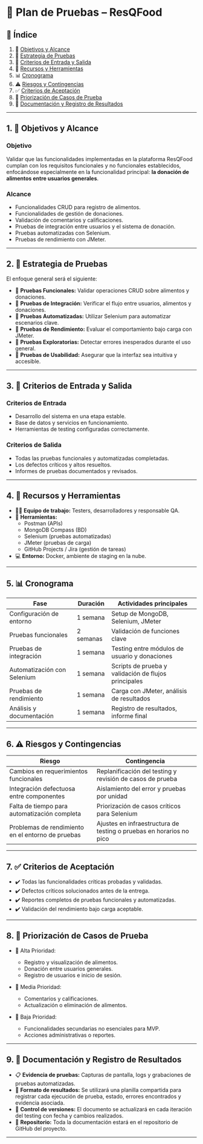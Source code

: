 # 🧪 Plan de Pruebas – ResQFood

## 📑 Índice

1. 🎯 [Objetivos y Alcance](#1-objetivos-y-alcance)  
2. 🧠 [Estrategia de Pruebas](#2-estrategia-de-pruebas)  
3. 🚦 [Criterios de Entrada y Salida](#3-criterios-de-entrada-y-salida)  
4. 🧰 [Recursos y Herramientas](#4-recursos-y-herramientas)  
5. 📊 [Cronograma](#5-cronograma)  
6. ⚠️ [Riesgos y Contingencias](#6-riesgos-y-contingencias)  
7. ✅ [Criterios de Aceptación](#7-criterios-de-aceptación)  
8. 🥇 [Priorización de Casos de Prueba](#8-priorización-de-casos-de-prueba)  
9. 📝 [Documentación y Registro de Resultados](#9-documentación-y-registro-de-resultados)  

---

## 1. 🎯 Objetivos y Alcance

### Objetivo  
Validar que las funcionalidades implementadas en la plataforma ResQFood cumplan con los requisitos funcionales y no funcionales establecidos, enfocándose especialmente en la funcionalidad principal: **la donación de alimentos entre usuarios generales**.

### Alcance  
- Funcionalidades CRUD para registro de alimentos.  
- Funcionalidades de gestión de donaciones.  
- Validación de comentarios y calificaciones.  
- Pruebas de integración entre usuarios y el sistema de donación.  
- Pruebas automatizadas con Selenium.  
- Pruebas de rendimiento con JMeter.

---

## 2. 🧠 Estrategia de Pruebas

El enfoque general será el siguiente:

- 🔹 **Pruebas Funcionales:** Validar operaciones CRUD sobre alimentos y donaciones.
- 🔹 **Pruebas de Integración:** Verificar el flujo entre usuarios, alimentos y donaciones.
- 🔹 **Pruebas Automatizadas:** Utilizar Selenium para automatizar escenarios clave.
- 🔹 **Pruebas de Rendimiento:** Evaluar el comportamiento bajo carga con JMeter.
- 🔹 **Pruebas Exploratorias:** Detectar errores inesperados durante el uso general.
- 🔹 **Pruebas de Usabilidad:** Asegurar que la interfaz sea intuitiva y accesible.

---

## 3. 🚦 Criterios de Entrada y Salida

### Criterios de Entrada  
- Desarrollo del sistema en una etapa estable.  
- Base de datos y servicios en funcionamiento.  
- Herramientas de testing configuradas correctamente.  

### Criterios de Salida  
- Todas las pruebas funcionales y automatizadas completadas.  
- Los defectos críticos y altos resueltos.  
- Informes de pruebas documentados y revisados.  

---

## 4. 🧰 Recursos y Herramientas

- 👨‍💻 **Equipo de trabajo:** Testers, desarrolladores y responsable QA.  
- 🔧 **Herramientas:**  
  - Postman (APIs)  
  - MongoDB Compass (BD)  
  - Selenium (pruebas automatizadas)  
  - JMeter (pruebas de carga)  
  - GitHub Projects / Jira (gestión de tareas)  
- 💻 **Entorno:** Docker, ambiente de staging en la nube.

---

## 5. 📊 Cronograma

| Fase                      | Duración     | Actividades principales                                |
|---------------------------|--------------|--------------------------------------------------------|
| Configuración de entorno  | 1 semana     | Setup de MongoDB, Selenium, JMeter                    |
| Pruebas funcionales       | 2 semanas    | Validación de funciones clave                         |
| Pruebas de integración    | 1 semana     | Testing entre módulos de usuario y donaciones         |
| Automatización con Selenium | 1 semana  | Scripts de prueba y validación de flujos principales  |
| Pruebas de rendimiento    | 1 semana     | Carga con JMeter, análisis de resultados              |
| Análisis y documentación  | 1 semana     | Registro de resultados, informe final                 |

---

## 6. ⚠️ Riesgos y Contingencias

| Riesgo                                              | Contingencia                                                  |
|-----------------------------------------------------|----------------------------------------------------------------|
| Cambios en requerimientos funcionales               | Replanificación del testing y revisión de casos de prueba      |
| Integración defectuosa entre componentes            | Aislamiento del error y pruebas por unidad                     |
| Falta de tiempo para automatización completa        | Priorización de casos críticos para Selenium                   |
| Problemas de rendimiento en el entorno de pruebas   | Ajustes en infraestructura de testing o pruebas en horarios no pico |

---

## 7. ✅ Criterios de Aceptación

- ✔️ Todas las funcionalidades críticas probadas y validadas.  
- ✔️ Defectos críticos solucionados antes de la entrega.  
- ✔️ Reportes completos de pruebas funcionales y automatizadas.  
- ✔️ Validación del rendimiento bajo carga aceptable.

---

## 8. 🥇 Priorización de Casos de Prueba

- 🔺 Alta Prioridad:  
  - Registro y visualización de alimentos.  
  - Donación entre usuarios generales.  
  - Registro de usuarios e inicio de sesión.  

- 🔸 Media Prioridad:  
  - Comentarios y calificaciones.  
  - Actualización o eliminación de alimentos.  

- 🔻 Baja Prioridad:  
  - Funcionalidades secundarias no esenciales para MVP.  
  - Acciones administrativas o reportes.

---

## 9. 📝 Documentación y Registro de Resultados

- 📋 **Evidencia de pruebas:** Capturas de pantalla, logs y grabaciones de pruebas automatizadas.  
- 📁 **Formato de resultados:** Se utilizará una planilla compartida para registrar cada ejecución de prueba, estado, errores encontrados y evidencia asociada.  
- 🔄 **Control de versiones:** El documento se actualizará en cada iteración del testing con fecha y cambios realizados.  
- 📌 **Repositorio:** Toda la documentación estará en el repositorio de GitHub del proyecto.

---
